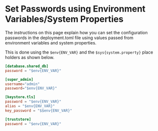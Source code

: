 # Set Passwords using Environment Variables/System Properties

The instructions on this page explain how you can set the configuration passwords in the deployment.toml file using values passed from environment variables and system properties. 

This is done using the `$env{ENV_VAR}` and the `$sys{system.property}` place holders as shown below.

```toml
[database.shared_db]
password = "$env{ENV_VAR}"

[super_admin]
username="admin"
password="$env{ENV_VAR}"

[keystore.tls]
password = "$env{ENV_VAR}" 
alias = "$env{ENV_VAR}" 
key_password = "$$env{ENV_VAR}"  

[truststore]                  
password = "$env{ENV_VAR}" 
``` 



